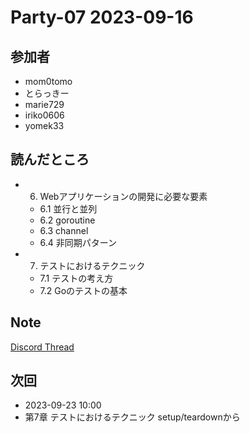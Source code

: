 # Party-07 2023-09-16

## 参加者
- mom0tomo
- とらっきー
- marie729
- iriko0606
- yomek33

## 読んだところ
- 6. Webアプリケーションの開発に必要な要素
  - 6.1 並行と並列
  - 6.2 goroutine
  - 6.3 channel
  - 6.4 非同期パターン
- 7. テストにおけるテクニック
  - 7.1 テストの考え方
  - 7.2 Goのテストの基本

## Note
[Discord Thread](https://discord.com/cphannels/689414179752247409/725156029033218080/1152362451728338994)

## 次回
- 2023-09-23 10:00
- 第7章 テストにおけるテクニック setup/teardownから
